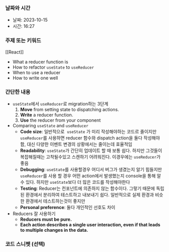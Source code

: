 ### 날짜와 시간

- 날짜: 2023-10-15
- 시간: 16:27

### 주제 또는 키워드
[[React]]
- What a reducer function is
- How to refactor `useState` to `useReducer`
- When to use a reducer
- How to write one well
### 간단한 내용

- `useState`에서 `useReducer`로 migration하는 3단계
	1. **Move** from setting state to dispatching actions.
	2. **Write** a reducer function.
	3. **Use** the reducer from your component
- Comparing `useState` and `useReducer`
	- **Code size**: 일반적으로  `useState` 가 미리 작성해야하는 코드르 줄이지만 `useReducer`를 사용하면 reducer 함수와 dispatch action을 둘다 작성해야함, 대신 다양한 이벤트 변경의 상황에서는 줄이는데 효율적임
	- **Readability**: `useState`가  간단히 업데이트 할 때 보통 쉽다. 하지만 그것들이 복잡해질때는 고착될수있고 스캔하기 어려워진다. 이경우에는 `useReducer`가 좋음
	- **Debugging**: `useState`를 사용할경우 어디서 버그가 생겼는지 알기 힘들지만 `useReducer`를 사용 할 경우 어떤 action에서 발생했는지 console을 통해 알수 있다. 하지만 `useState`보다 더 많은 코드를 작성해야한다
	- **Testing**:  Reducer는 컨포넌트에 의존하지 않는 함수이다. 그렇기 때문에 독립된 환경에서 분리하여 테스트하고 내보내기 쉽다. 일반적으로 실제 환경과 비슷한 환경에서 테스트하는것이 좋지만 
	- **Personal preference**: 둘다  개인적인 선호도 차이
- Reducers 잘 사용하기
	- **Reducers must be pure.**
	- **Each action describes a single user interaction, even if that leads to multiple changes in the data.**
### 코드 스니펫 (선택)
